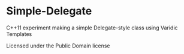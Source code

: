 Simple-Delegate
===============

C++11 experiment making a simple Delegate-style class using Varidic Templates

Licensed under the Public Domain license
